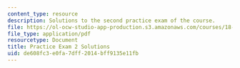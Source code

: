 ```yaml
---
content_type: resource
description: Solutions to the second practice exam of the course.
file: https://ol-ocw-studio-app-production.s3.amazonaws.com/courses/18-01-single-variable-calculus-fall-2006/de608fc3e0fa7dff2014bff9135e11fb_prexam2asol.pdf
file_type: application/pdf
resourcetype: Document
title: Practice Exam 2 Solutions
uid: de608fc3-e0fa-7dff-2014-bff9135e11fb
---
```

